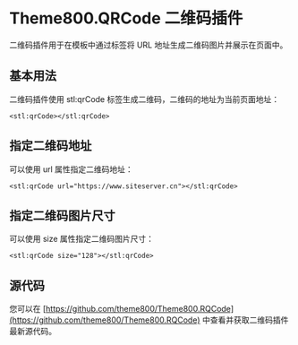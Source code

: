 # Theme800.QRCode 二维码插件

二维码插件用于在模板中通过标签将 URL 地址生成二维码图片并展示在页面中。

## 基本用法

二维码插件使用 stl:qrCode 标签生成二维码，二维码的地址为当前页面地址：

```
<stl:qrCode></stl:qrCode>
```

## 指定二维码地址

可以使用 url 属性指定二维码地址：

```
<stl:qrCode url="https://www.siteserver.cn"></stl:qrCode>
```

## 指定二维码图片尺寸

可以使用 size 属性指定二维码图片尺寸：

```
<stl:qrCode size="128"></stl:qrCode>
```

## 源代码

您可以在 [https://github.com/theme800/Theme800.RQCode](https://github.com/theme800/Theme800.RQCode) 中查看并获取二维码插件最新源代码。
